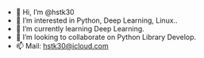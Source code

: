 - 👋 Hi, I’m @hstk30
- 👀 I’m interested in Python, Deep Learning, Linux..
- 🌱 I’m currently learning Deep Learning.
- 💞️ I’m looking to collaborate on Python Library Develop.
- 📫 Mail: hstk30@icloud.com

<!---
hstk30/hstk30 is a ✨ special ✨ repository because its `README.md` (this file) appears on your GitHub profile.
You can click the Preview link to take a look at your changes.
--->
